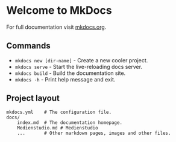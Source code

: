 # Welcome to MkDocs

For full documentation visit [mkdocs.org](https://www.mkdocs.org).

## Commands

* `mkdocs new [dir-name]` - Create a new cooler project.
* `mkdocs serve` - Start the live-reloading docs server.
* `mkdocs build` - Build the documentation site.
* `mkdocs -h` - Print help message and exit.

## Project layout

    mkdocs.yml    # The configuration file.
    docs/
        index.md  # The documentation homepage.
        Medienstudio.md # Medienstudio
        ...       # Other markdown pages, images and other files.
